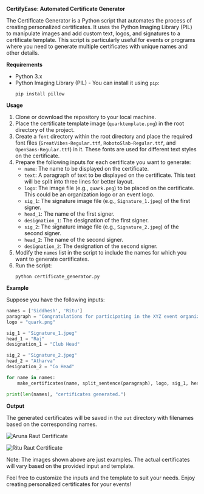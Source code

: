 **CertifyEase: Automated Certificate Generator**

The Certificate Generator is a Python script that automates the process of creating personalized certificates. It uses the Python Imaging Library (PIL) to manipulate images and add custom text, logos, and signatures to a certificate template. This script is particularly useful for events or programs where you need to generate multiple certificates with unique names and other details.

**Requirements**

- Python 3.x
- Python Imaging Library (PIL) - You can install it using `pip`:
  ```
  pip install pillow
  ```

**Usage**

1. Clone or download the repository to your local machine.
2. Place the certificate template image (`quarktemplate.png`) in the root directory of the project.
3. Create a `font` directory within the root directory and place the required font files (`GreatVibes-Regular.ttf`, `RobotoSlab-Regular.ttf`, and `OpenSans-Regular.ttf`) in it. These fonts are used for different text styles on the certificate.
4. Prepare the following inputs for each certificate you want to generate:
   - `name`: The name to be displayed on the certificate.
   - `text`: A paragraph of text to be displayed on the certificate. This text will be split into three lines for better layout.
   - `logo`: The image file (e.g., `quark.png`) to be placed on the certificate. This could be an organization logo or an event logo.
   - `sig_1`: The signature image file (e.g., `Signature_1.jpeg`) of the first signer.
   - `head_1`: The name of the first signer.
   - `designation_1`: The designation of the first signer.
   - `sig_2`: The signature image file (e.g., `Signature_2.jpeg`) of the second signer.
   - `head_2`: The name of the second signer.
   - `designation_2`: The designation of the second signer.
5. Modify the `names` list in the script to include the names for which you want to generate certificates.
6. Run the script:
   ```
   python certificate_generator.py
   ```

**Example**

Suppose you have the following inputs:

```python
names = ['Siddhesh', 'Ritu']
paragraph = "Congratulations for participating in the XYZ event organized in Month - Year by our awesome community."
logo = "quark.png"

sig_1 = "Signature_1.jpeg"
head_1 = "Raj"
designation_1 = "Club Head"

sig_2 = "Signature_2.jpeg"
head_2 = "Atharva"
designation_2 = "Co Head"

for name in names:
    make_certificates(name, split_sentence(paragraph), logo, sig_1, head_1, designation_1, sig_2, head_2, designation_2)

print(len(names), "certificates generated.")
```

**Output**

The generated certificates will be saved in the `out` directory with filenames based on the corresponding names.

![Aruna Raut Certificate](example_output/Jane%20Smith.png)

![Ritu Raut Certificate](example_output/Jane%20Smith.png)

Note: The images shown above are just examples. The actual certificates will vary based on the provided input and template.

Feel free to customize the inputs and the template to suit your needs. Enjoy creating personalized certificates for your events!